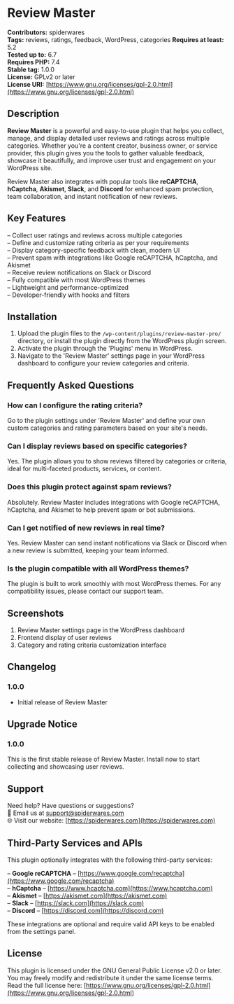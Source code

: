 # Review Master

**Contributors:** spiderwares  
**Tags:** reviews, ratings, feedback, WordPress, categories
**Requires at least:** 5.2  
**Tested up to:** 6.7  
**Requires PHP:** 7.4  
**Stable tag:** 1.0.0  
**License:** GPLv2 or later  
**License URI:** [https://www.gnu.org/licenses/gpl-2.0.html](https://www.gnu.org/licenses/gpl-2.0.html)

## Description

**Review Master** is a powerful and easy-to-use plugin that helps you collect, manage, and display detailed user reviews and ratings across multiple categories. Whether you're a content creator, business owner, or service provider, this plugin gives you the tools to gather valuable feedback, showcase it beautifully, and improve user trust and engagement on your WordPress site.

Review Master also integrates with popular tools like **reCAPTCHA**, **hCaptcha**, **Akismet**, **Slack**, and **Discord** for enhanced spam protection, team collaboration, and instant notification of new reviews.

## Key Features

– Collect user ratings and reviews across multiple categories  
– Define and customize rating criteria as per your requirements  
– Display category-specific feedback with clean, modern UI  
– Prevent spam with integrations like Google reCAPTCHA, hCaptcha, and Akismet  
– Receive review notifications on Slack or Discord  
– Fully compatible with most WordPress themes  
– Lightweight and performance-optimized  
– Developer-friendly with hooks and filters

## Installation

1. Upload the plugin files to the `/wp-content/plugins/review-master-pro/` directory, or install the plugin directly from the WordPress plugin screen.  
2. Activate the plugin through the 'Plugins' menu in WordPress.  
3. Navigate to the 'Review Master' settings page in your WordPress dashboard to configure your review categories and criteria.

## Frequently Asked Questions

### How can I configure the rating criteria?  
Go to the plugin settings under 'Review Master' and define your own custom categories and rating parameters based on your site's needs.

### Can I display reviews based on specific categories?  
Yes. The plugin allows you to show reviews filtered by categories or criteria, ideal for multi-faceted products, services, or content.

### Does this plugin protect against spam reviews?  
Absolutely. Review Master includes integrations with Google reCAPTCHA, hCaptcha, and Akismet to help prevent spam or bot submissions.

### Can I get notified of new reviews in real time?  
Yes. Review Master can send instant notifications via Slack or Discord when a new review is submitted, keeping your team informed.

### Is the plugin compatible with all WordPress themes?  
The plugin is built to work smoothly with most WordPress themes. For any compatibility issues, please contact our support team.

## Screenshots

1. Review Master settings page in the WordPress dashboard  
2. Frontend display of user reviews  
3. Category and rating criteria customization interface

## Changelog

### 1.0.0  
* Initial release of Review Master

## Upgrade Notice

### 1.0.0  
This is the first stable release of Review Master. Install now to start collecting and showcasing user reviews.

## Support

Need help? Have questions or suggestions?  
📧 Email us at [support@spiderwares.com](mailto:support@spiderwares.com)  
🌐 Visit our website: [https://spiderwares.com](https://spiderwares.com)

## Third-Party Services and APIs

This plugin optionally integrates with the following third-party services:

– **Google reCAPTCHA** – [https://www.google.com/recaptcha](https://www.google.com/recaptcha)  
– **hCaptcha** – [https://www.hcaptcha.com](https://www.hcaptcha.com)  
– **Akismet** – [https://akismet.com](https://akismet.com)  
– **Slack** – [https://slack.com](https://slack.com)  
– **Discord** – [https://discord.com](https://discord.com)

These integrations are optional and require valid API keys to be enabled from the settings panel.

## License

This plugin is licensed under the GNU General Public License v2.0 or later.  
You may freely modify and redistribute it under the same license terms.  
Read the full license here: [https://www.gnu.org/licenses/gpl-2.0.html](https://www.gnu.org/licenses/gpl-2.0.html)